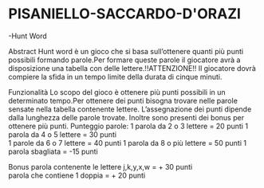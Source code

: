 # PISANIELLO-SACCARDO-D'ORAZI

-Hunt Word

Abstract
Hunt word è un gioco che si basa sull’ottenere quanti più punti possibili formando parole.Per formare queste parole il giocatore avrà a disposizione una tabella con delle lettere.!!ATTENZIONE!! Il giocatore dovrà compiere la sfida in un tempo limite della durata di cinque minuti.

Funzionalità
Lo scopo del gioco è ottenere più punti possibili in un determinato tempo.Per ottenere dei punti bisogna trovare nelle parole sensate nella tabella contenente lettere. L’assegnazione dei punti dipende dalla lunghezza delle parole trovate. Inoltre sono presenti dei bonus per ottenere più punti.
Punteggio parole:
1 parola da 2 o 3 lettere = 20 punti 
1 parola da 4 o 5 lettere = 30 punti   
1 parole da 6 o 7 lettere = 40 punti 
1 parola da 8 o più lettere = 50 punti 
1 parola sbagliata = -15 punti  

Bonus 
parola contenente le lettere j,k,y,x,w = + 30 punti  
parola che contiene 1 doppia = + 20 punti 
